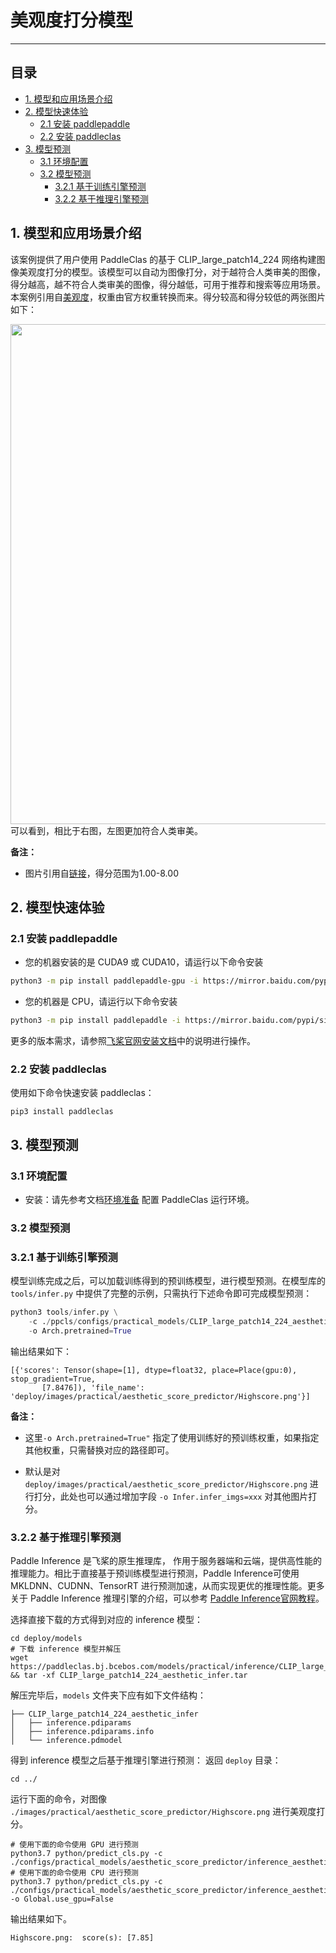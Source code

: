 # 美观度打分模型

------


## 目录

- [1. 模型和应用场景介绍](#1)
- [2. 模型快速体验](#2)
    - [2.1 安装 paddlepaddle](#2.1)
    - [2.2 安装 paddleclas](#2.2)
- [3. 模型预测](#3)
    - [3.1 环境配置](#3.1)
    - [3.2 模型预测](#3.2)
      - [3.2.1 基于训练引擎预测](#3.2.1)
      - [3.2.2 基于推理引擎预测](#3.2.2)


<a name="1"></a>

## 1. 模型和应用场景介绍

该案例提供了用户使用 PaddleClas 的基于 CLIP_large_patch14_224 网络构建图像美观度打分的模型。该模型可以自动为图像打分，对于越符合人类审美的图像，得分越高，越不符合人类审美的图像，得分越低，可用于推荐和搜索等应用场景。本案例引用自[美观度](https://github.com/christophschuhmann/improved-aesthetic-predictor)，权重由官方权重转换而来。得分较高和得分较低的两张图片如下：
<center><img src='https://user-images.githubusercontent.com/94225063/215502324-e22b72dc-bb6a-42fa-8f9d-d1069b74c6b7.jpg' width=800></center>
可以看到，相比于右图，左图更加符合人类审美。

**备注：**

* 图片引用自[链接](http://captions.christoph-schuhmann.de/aesthetic_viz_laion_sac+logos+ava1-l14-linearMSE-en-2.37B.html)，得分范围为1.00-8.00

<a name="2"></a>

## 2. 模型快速体验

<a name="2.1"></a>  

### 2.1 安装 paddlepaddle

- 您的机器安装的是 CUDA9 或 CUDA10，请运行以下命令安装

```bash
python3 -m pip install paddlepaddle-gpu -i https://mirror.baidu.com/pypi/simple
```

- 您的机器是 CPU，请运行以下命令安装

```bash
python3 -m pip install paddlepaddle -i https://mirror.baidu.com/pypi/simple
```

更多的版本需求，请参照[飞桨官网安装文档](https://www.paddlepaddle.org.cn/install/quick)中的说明进行操作。

<a name="2.2"></a>

### 2.2 安装 paddleclas

使用如下命令快速安装 paddleclas：

```  
pip3 install paddleclas
```

<a name="3"></a>

## 3. 模型预测

<a name="3.1"></a>  

### 3.1 环境配置

* 安装：请先参考文档[环境准备](../../installation.md) 配置 PaddleClas 运行环境。

<a name="3.2"></a>

### 3.2 模型预测

<a name="3.2.1"></a>

### 3.2.1 基于训练引擎预测

模型训练完成之后，可以加载训练得到的预训练模型，进行模型预测。在模型库的 `tools/infer.py` 中提供了完整的示例，只需执行下述命令即可完成模型预测：

```python
python3 tools/infer.py \
    -c ./ppcls/configs/practical_models/CLIP_large_patch14_224_aesthetic.yaml \
    -o Arch.pretrained=True
```

输出结果如下：

```
[{'scores': Tensor(shape=[1], dtype=float32, place=Place(gpu:0), stop_gradient=True,
       [7.8476]), 'file_name': 'deploy/images/practical/aesthetic_score_predictor/Highscore.png'}]
```

**备注：**

* 这里`-o Arch.pretrained=True"` 指定了使用训练好的预训练权重，如果指定其他权重，只需替换对应的路径即可。

* 默认是对 `deploy/images/practical/aesthetic_score_predictor/Highscore.png` 进行打分，此处也可以通过增加字段 `-o Infer.infer_imgs=xxx` 对其他图片打分。

<a name="3.2.2"></a>

### 3.2.2 基于推理引擎预测

Paddle Inference 是飞桨的原生推理库， 作用于服务器端和云端，提供高性能的推理能力。相比于直接基于预训练模型进行预测，Paddle Inference可使用 MKLDNN、CUDNN、TensorRT 进行预测加速，从而实现更优的推理性能。更多关于 Paddle Inference 推理引擎的介绍，可以参考 [Paddle Inference官网教程](https://www.paddlepaddle.org.cn/documentation/docs/zh/guides/infer/inference/inference_cn.html)。

选择直接下载的方式得到对应的 inference 模型：

```
cd deploy/models
# 下载 inference 模型并解压
wget https://paddleclas.bj.bcebos.com/models/practical/inference/CLIP_large_patch14_224_aesthetic_infer.tar && tar -xf CLIP_large_patch14_224_aesthetic_infer.tar
```
解压完毕后，`models` 文件夹下应有如下文件结构：

```
├── CLIP_large_patch14_224_aesthetic_infer
│   ├── inference.pdiparams
│   ├── inference.pdiparams.info
│   └── inference.pdmodel
```

得到 inference 模型之后基于推理引擎进行预测：
返回 `deploy` 目录：

```
cd ../
```

运行下面的命令，对图像 `./images/practical/aesthetic_score_predictor/Highscore.png` 进行美观度打分。

```shell
# 使用下面的命令使用 GPU 进行预测
python3.7 python/predict_cls.py -c ./configs/practical_models/aesthetic_score_predictor/inference_aesthetic_score_predictor.yaml
# 使用下面的命令使用 CPU 进行预测
python3.7 python/predict_cls.py -c ./configs/practical_models/aesthetic_score_predictor/inference_aesthetic_score_predictor.yaml -o Global.use_gpu=False
```

输出结果如下。

```
Highscore.png:	score(s): [7.85]
```
